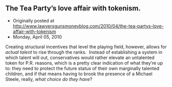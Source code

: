 ## The Tea Party’s love affair with tokenism.

 * Originally posted at http://www.lawyersgunsmoneyblog.com/2010/04/the-tea-partys-love-affair-with-tokenism
 * Monday, April 05, 2010

Creating structural incentives that level the playing field, however, allows for _actual talent_ to rise through the ranks.  Instead of establishing a system in which talent will out, conservatives would rather elevate an untalented token for P.R. reasons, which is a pretty clear indication of what they’re up to: they need to protect the future status of their own marginally talented children, and if that means having to brook the presence of a Michael Steele, really, _what choice do they have_?